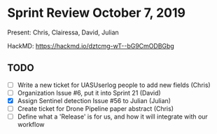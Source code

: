 # Sprint Review October 7, 2019

Present: Chris, Clairessa, David, Julian

HackMD: <https://hackmd.io/dztcmg-wT--bG9CmODBGbg>

## TODO

- [ ] Write a new ticket for UASUserlog people to add new fields (Chris)
- [ ] Organization Issue #6, put it into Sprint 21 (David)
- [x] Assign Sentinel detection Issue #56 to Julian (Julian)
- [ ] Create ticket for Drone Pipeline paper abstract (Chris)
- [ ] Define what a 'Release' is for us, and how it will integrate with our workflow
